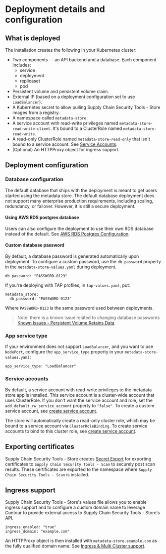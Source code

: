 # Deployment details and configuration

## <a id='what-deploy'></a>What is deployed

The installation creates the following in your Kubernetes cluster:

* Two components — an API backend and a database. 
  Each component includes:
    * service
    * deployment
    * replicaset
    * pod
* Persistent volume and persistent volume claim.
* External IP (based on a deployment configuration set to use `LoadBalancer`).
* A Kubernetes secret to allow pulling Supply Chain Security Tools - Store images from a registry.
* A namespace called `metadata-store`.
* A service account with read-write privileges named `metadata-store-read-write-client`. It's bound to a ClusterRole named `metadata-store-read-write`.
* A read-only ClusterRole named `metadata-store-read-only` that isn't bound to a service account. See [Service Accounts](#service-accounts).
* (Optional) An HTTPProxy object for ingress support.

## <a id='configuration'></a> Deployment configuration
### Database configuration

The default database that ships with the deployment is meant to get users started using the metadata store. The default database deployment does not support many enterprise production requirements, including scaling, redundancy, or failover. However, it is still a secure deployment.

#### <a id='awsrds-postresdata'></a>Using AWS RDS postgres database

Users can also configure the deployment to use their own RDS database instead of the default. See [AWS RDS Postgres Configuration](use_aws_rds.md).

#### <a id='cust-data-pass'></a>Custom database password

By default, a database password is generated automatically upon deployment. To configure a custom password, use the `db_password` property in the `metadata-store-values.yaml` during deployment.

```
db_password: "PASSWORD-0123"
```

If you're deploying with TAP profiles, in `tap-values.yaml`, put:

```
metadata_store:
  db_password: "PASSWORD-0123"
```

Where `PASSWORD-0123` is the same password used between deployments.

> Note: there is a known issue related to changing database passwords [Known Issues - Persistent Volume Retains Data](known_issues.md#persistent-volume-retains-data).

### <a id='appserv-type'></a>App service type

If your environment does not support `LoadBalancer`, and you want to use `NodePort`, configure the `app_service_type` property in your `metadata-store-values.yaml`:

```
app_service_type: "LoadBalancer"
```

### <a id='service-accounts'></a>Service accounts

By default, a service account with read-write privileges to the metadata store app is installed.
This service account is a cluster-wide account that uses ClusterRole.
If you don't want the service account and role, set the `add_default_rw_service_account` property to `"false"`.
To create a custom service account, see [create service account](create_service_account_access_token.md).

The store will automatically create a read-only cluster role, which may be bound to a service account via `ClusterRoleBinding`. To create service accounts to bind to this cluster role, see [create service account](create_service_account_access_token.md). 

## <a id='export-cert'></a>Exporting certificates

Supply Chain Security Tools - Store creates [Secret Export](https://github.com/vmware-tanzu/carvel-secretgen-controller/blob/develop/docs/secret-export.md) for exporting certificates to `Supply Chain Security Tools - Scan` to securely post scan results. These certificates are exported to the namespace where `Supply Chain Security Tools - Scan` is installed. 

## <a id='ingress'></a>Ingress support

Supply Chain Security Tools - Store's values file allows you to enable ingress support and to configure a custom domain name to leverage Contour to provide external access to Supply Chain Security Tools - Store's API.

```
ingress_enabled: "true"
ingress_domain: "example.com"
```

An HTTPProxy object is then installed with `metadata-store.example.com` as the fully qualified domain name. See [Ingress & Multi Cluster support](ingress_multi_cluster.md).
